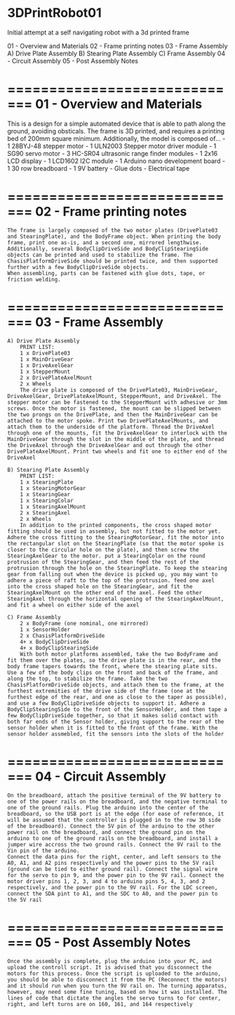# 3DPrintRobot01
Initial attempt at a self navigating robot with a 3d printed frame



01 - Overview and Materials
02 - Frame printing notes
03 - Frame Assembly
	A) Drive Plate Assembly
	B) Stearing Plate Assembly
	C) Frame Assembly
04 - Circuit Assembly
05 - Post Assembly Notes

=============================
01 - Overview and Materials
=============================
  This is a design for a simple automated device that is able to path along the ground, avoiding obsticals. The frame is 3D printed, and requires a printing bed of 200mm square minimum. Additionally, the model is composed of...
    - 1 28BYJ-48 stepper motor
    - 1 ULN2003 Stepper motor driver module
    - 1 SG90 servo motor
    - 3 HC-SR04 ultrasonic range finder modules
    - 1 2x16 LCD display
    - 1 LCD1602 I2C module
    - 1 Arduino nano development board
    - 1 30 row breadboard
    - 1 9V battery
    - Glue dots
    - Electrical tape

=============================
02 - Frame printing notes
=============================
	The frame is largely composed of the two motor plates (DrivePlate03 and StearingPlate), and the BodyFrame object. When printing the body frame, print one as-is, and a second one, mirrored lengthwise. Additionally, several BodyClipDriveSide and BodyClipStearingSide objects can be printed and used to stabilize the frame. The ChasisPlatformDriveSide should be printed twice, and then supported further with a few BodyClipDriveSide objects.
	When assembling, parts can be fastened with glue dots, tape, or friction welding.

=============================
03 - Frame Assembly
=============================
	A) Drive Plate Assembly
		PRINT LIST:
		1 x DrivePlate03
		1 x MainDriveGear
		1 x DriveAxelGear
		1 x StepperMount
		2 x DrivePlateAxelMount
		2 x Wheels
		The drive plate is composed of the DrivePlate03, MainDriveGear, DriveAxelGear, DrivePlateAxelMount, StepperMount, and DriveAxel. The stepper motor can be fastened to the StepperMount with adhesive or 3mm screws. Once the motor is fastened, the mount can be slipped between the two prongs on the DrivePlate, and then the MainDriveGear can be attached to the motor spoke. Print two DrivePlateAxelMounts, and attach them to the underside of the platform. Thread the DriveAxel through one of the mounts, fit the DriveAxelGear to interlock with the MainDriveGear through the slot in the middle of the plate, and thread the DriveAxel through the DriveAxelGear and out through the other DrivePlateAxelMount. Print two wheels and fit one to either end of the DriveAxel

	B) Stearing Plate Assembly
		PRINT LIST:
		1 x StearingPlate
		1 x StearingMotorGear
		1 x StearingGear
		1 x StearingColar
		1 x StearingAxelMount
		2 x StearingAxel
		2 x Wheels
		In addition to the printed components, the cross shaped motor fitting should be used in assembly, but not fitted to the motor yet. Adhere the cross fitting to the StearingMotorGear, fit the motor into the rectangular slot on the StearingPlate (so that the motor spoke is closer to the circular hole on the plate), and then screw the StearingAxelGear to the motor. put a StearingColar on the round protrusion of the StearingGear, and then feed the rest of the protrusion through the hole on the StearingPlate. To keep the stearing gear from falling out when the device is picked up, you may want to adhere a piece of raft to the top of the protrusion. feed one axel into the cross shaped hole on the StearingGear, and fit the StearingAxelMount on the other end of the axel. Feed the other StearingAxel through the horizontal opening of the StearingAxelMount, and fit a wheel on either side of the axel

	C) Frame Assembly
		2 x BodyFrame (one nominal, one mirrored)
		1 x SensorHolder
		2 x ChasisPlatformDriveSide
		4+ x BodyClipDriveSide
		4+ x BodyClipStearingSide
		With both motor platforms assembled, take the two BodyFrame and fit them over the plates, so the drive plate is in the rear, and the body frame tapers towards the front, where the stearing plate sits. Use a few of the body clips on the front and back of the frame, and along the top, to stabilize the frame. Take the two ChasisPlatformDriveSide objects, and attach them to the frame, at the furthest extremities of the drive side of the frame (one at the furthest edge of the rear, and one as close to the taper as possible), and use a few BodyClipDriveSide objects to support it. Adhere a BodyClipStearingSide to the front of the SensorHolder, and then tape a few BodyClipDriveSide together, so that it makes solid contact with both far ends of the Sensor holder, giving support to the rear of the sensor holder when it is fitted to the front of the frame. With the sensor holder assmebled, fit the sensors into the slots of the holder

=============================
04 - Circuit Assembly
=============================
	On the breadboard, attach the positive terminal of the 9V battery to one of the power rails on the breadboard, and the negative terminal to one of the ground rails. Plug the arduino into the center of the breadboard, so the USB port is at the edge (for ease of reference, it will be assumed that the controller is plugged in to the row 30 side of the breadboard). Connect the 5V pin of the arduino to the other power rail on the breadboard, and connect the ground pin on the arduino to one of the ground rails on the breadboard, and install a jumper wire accross the two ground rails. Connect the 9V rail to the Vin pin of the arduino. 
	Connect the data pins for the right, center, and left sensors to the A0, A1, and A2 pins respectively and the power pins to the 5V rail (ground can be tied to either ground rail). Connect the signal wire for the servo to pin 9, and the power pin to the 9V rail. Connect the motor driver pins 1, 2, 3, and 4 to arduino pins 5, 4, 3, and 2 respectively, and the power pin to the 9V rail. For the LDC screen, connect the SDA pint to A1, and the SDC to A0, and the power pin to the 5V rail

=============================
05 - Post Assembly Notes
=============================
	Once the assembly is complete, plug the arduino into your PC, and upload the controll script. It is advised that you disconnect the motors for this process. Once the script is uploaded to the arduino, you should be able to disconnect it from the PC (Reconnect the motors) and it should run when you turn the 9V rail on. The turning apparatus, however, may need some fine tuning, based on how it was installed. The lines of code that dictate the angles the servo turns to for center, right, and left turns are on 160, 161, and 164 respectively
